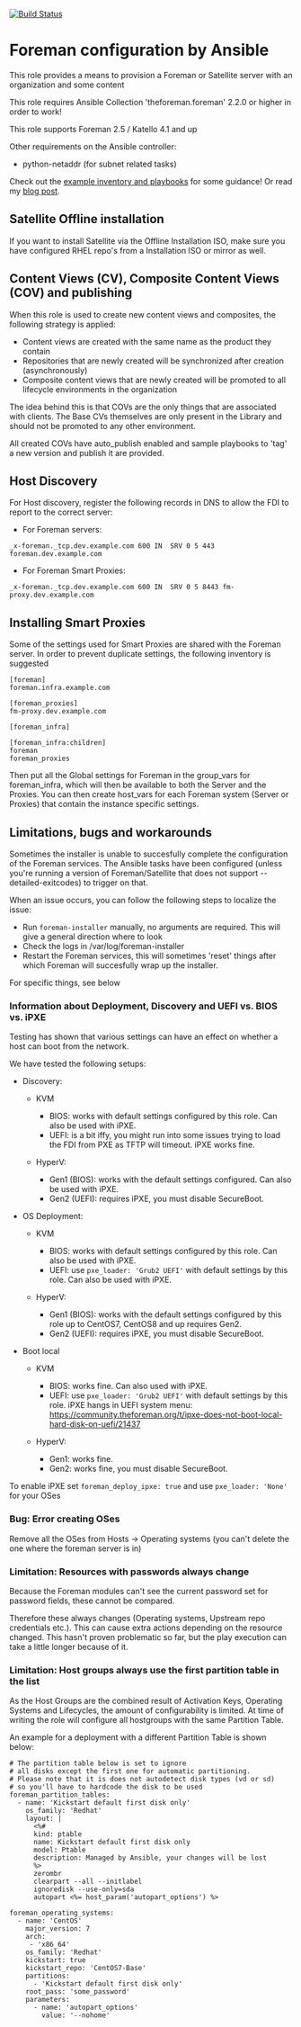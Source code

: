 [![Build Status](https://drone.element-networks.nl/api/badges/Ansible/role-foreman/status.svg)](https://drone.element-networks.nl/Ansible/role-foreman)
# Foreman configuration by Ansible
This role provides a means to provision a Foreman or Satellite server with an organization and some content

This role requires Ansible Collection 'theforeman.foreman' 2.2.0 or higher in order to work!

This role supports Foreman 2.5 / Katello 4.1 and up

Other requirements on the Ansible controller:

* python-netaddr (for subnet related tasks)

Check out the [example inventory and playbooks](../playbooks) for some guidance! Or read my [blog post](https://theforeman.org/2020/10/foreman-config-as-code.html).

## Satellite Offline installation
If you want to install Satellite via the Offline Installation ISO, make sure you have configured RHEL repo's from a Installation ISO or mirror as well.

## Content Views (CV), Composite Content Views (COV) and publishing
When this role is used to create new content views and composites, the following strategy is applied:

* Content views are created with the same name as the product they contain
* Repositories that are newly created will be synchronized after creation (asynchronously)
* Composite content views that are newly created will be promoted to all lifecycle environments in the organization

The idea behind this is that COVs are the only things that are associated with clients. The Base CVs themselves are only present in the Library and should not be promoted to any other environment.

All created COVs have auto_publish enabled and sample playbooks to 'tag' a new version and publish it are provided.

## Host Discovery
For Host discovery, register the following records in DNS to allow the FDI to report to the correct server:

* For Foreman servers:
```
_x-foreman._tcp.dev.example.com 600 IN  SRV 0 5 443 foreman.dev.example.com
```

* For Foreman Smart Proxies:
```
_x-foreman._tcp.dev.example.com 600 IN  SRV 0 5 8443 fm-proxy.dev.example.com
```

## Installing Smart Proxies
Some of the settings used for Smart Proxies are shared with the Foreman server. In order to prevent duplicate
settings, the following inventory is suggested

```
[foreman]
foreman.infra.example.com

[foreman_proxies]
fm-proxy.dev.example.com

[foreman_infra]

[foreman_infra:children]
foreman
foreman_proxies
```

Then put all the Global settings for Foreman in the group_vars for foreman_infra, which will then be available
to both the Server and the Proxies. You can then create host_vars for each Foreman system (Server or Proxies) that contain the instance specific settings.

## Limitations, bugs and workarounds
Sometimes the installer is unable to succesfully complete the configuration of the Foreman services. The Ansible tasks have been configured (unless you're running a version of Foreman/Satellite that does not support --detailed-exitcodes) to trigger on that.

When an issue occurs, you can follow the following steps to localize the issue:

* Run ```foreman-installer``` manually, no arguments are required. This will give a general direction where to look
* Check the logs in /var/log/foreman-installer
* Restart the Foreman services, this will sometimes 'reset' things after which Foreman will succesfully wrap up the installer.

For specific things, see below

### Information about Deployment, Discovery and UEFI vs. BIOS vs. iPXE
Testing has shown that various settings can have an effect on whether a host can boot from the network.

We have tested the following setups:

* Discovery:
  * KVM
    * BIOS: works with default settings configured by this role. Can also be used with iPXE.
    * UEFI: is a bit iffy, you might run into some issues trying to load the FDI from PXE as TFTP will timeout. iPXE works fine.

  * HyperV:
    * Gen1 (BIOS): works with the default settings configured. Can also be used with iPXE.
    * Gen2 (UEFI): requires iPXE, you must disable SecureBoot.

* OS Deployment:
  * KVM
    * BIOS: works with default settings configured by this role. Can also be used with iPXE.
    * UEFI: use ```pxe_loader: 'Grub2 UEFI'``` with default settings by this role. Can also be used with iPXE.

  * HyperV:
    * Gen1 (BIOS): works with the default settings configured by this role up to CentOS7, CentOS8 and up requires Gen2.
    * Gen2 (UEFI): requires iPXE, you must disable SecureBoot.

* Boot local
  * KVM
    * BIOS: works fine. Can also used with iPXE.
    * UEFI: use ```pxe_loader: 'Grub2 UEFI'``` with default settings by this role. iPXE hangs in UEFI system menu: https://community.theforeman.org/t/ipxe-does-not-boot-local-hard-disk-on-uefi/21437

  * HyperV:
    * Gen1: works fine.
    * Gen2: works fine, you must disable SecureBoot.

To enable iPXE set ```foreman_deploy_ipxe: true``` and use ```pxe_loader: 'None'``` for your OSes

### Bug: Error creating OSes
Remove all the OSes from Hosts -> Operating systems (you can't delete the one where the foreman server is in)

### Limitation: Resources with passwords always change
Because the Foreman modules can't see the current password set for password fields, these cannot be compared.

Therefore these always changes (Operating systems, Upstream repo credentials etc.). This can cause extra actions
depending on the resource changed. This hasn't proven problematic so far, but the play execution can take a
little longer because of it.

### Limitation: Host groups always use the first partition table in the list
As the Host Groups are the combined result of Activation Keys, Operating Systems and Lifecycles, the amount of
configurability is limited. At time of writing the role will configure all hostgroups with the same Partition Table.

An example for a deployment with a different Partition Table is shown below:

```
# The partition table below is set to ignore
# all disks except the first one for automatic partitioning.
# Please note that it is does not autodetect disk types (vd or sd)
# so you'll have to hardcode the disk to be used
foreman_partition_tables:
  - name: 'Kickstart default first disk only'
    os_family: 'Redhat'
    layout: |
      <%#
      kind: ptable
      name: Kickstart default first disk only
      model: Ptable
      description: Managed by Ansible, your changes will be lost
      %>
      zerombr
      clearpart --all --initlabel
      ignoredisk --use-only=sda
      autopart <%= host_param('autopart_options') %>

foreman_operating_systems:
  - name: 'CentOS'
    major_version: 7
    arch:
     - 'x86_64'
    os_family: 'Redhat'
    kickstart: true
    kickstart_repo: 'CentOS7-Base'
    partitions:
      - 'Kickstart default first disk only'
    root_pass: 'some_password'
    parameters:
      - name: 'autopart_options'
        value: '--nohome'
```

